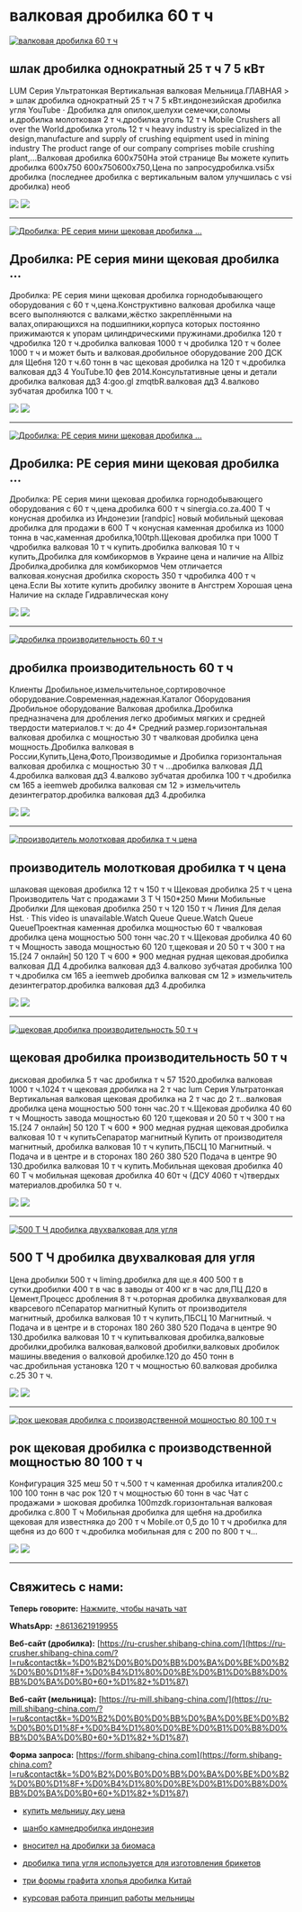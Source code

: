 # валковая дробилка 60 т ч

<a href="https://swt.shibang-china.com/?l=ru&img&k=%D0%B2%D0%B0%D0%BB%D0%BA%D0%BE%D0%B2%D0%B0%D1%8F+%D0%B4%D1%80%D0%BE%D0%B1%D0%B8%D0%BB%D0%BA%D0%B0+60+%D1%82+%D1%87" target="_blank">![валковая дробилка 60 т ч](http://static.shibang-china.com/all-800x300/351.jpg)</a>

## шлак дробилка однократный 25 т ч 7 5 кВт
LUM Серия Ультратонкая Вертикальная валковая Мельница.ГЛАВНАЯ &gt; &#187; шлак дробилка однократный 25 т ч 7 5 кВт.индонезийская дробилка угля YouTube &#183; Дробилка для опилок,шелухи семечки,соломы и.дробилка молотковая 2 т ч.дробилка уголь 12 т ч Mobile Crushers all over the World.дробилка уголь 12 т ч heavy industry is specialized in the design,manufacture and supply of crushing equipment used in mining industry The product range of our company comprises mobile crushing plant,…Валковая дробилка 600х750На этой странице Вы можете купить дробилка 600х750 600х750600х750,Цена по запросудробилка.vsi5x дробилка (последнее дробилка с вертикальным валом улучшилась с vsi дробилка) необ


<a href="https://whatsapp.shibangsoft.com/WhatsApp.php" target="_blank" title="WhatsApp">![](http://static.shibang-china.com/icon/whatsapp.png)</a> <a href="https://swt.shibang-china.com/?l=ru&icon&k=%D0%B2%D0%B0%D0%BB%D0%BA%D0%BE%D0%B2%D0%B0%D1%8F+%D0%B4%D1%80%D0%BE%D0%B1%D0%B8%D0%BB%D0%BA%D0%B0+60+%D1%82+%D1%87" target="_blank">![](http://static.shibang-china.com/icon/chat-ru.png)</a>

---

<a href="https://swt.shibang-china.com/?l=ru&img&k=%D0%B2%D0%B0%D0%BB%D0%BA%D0%BE%D0%B2%D0%B0%D1%8F+%D0%B4%D1%80%D0%BE%D0%B1%D0%B8%D0%BB%D0%BA%D0%B0+60+%D1%82+%D1%87" target="_blank">![Дробилка: PE серия мини щековая дробилка …](http://static.shibang-china.com/all-800x300/173.jpg)</a>

## Дробилка: PE серия мини щековая дробилка …
Дробилка: PE серия мини щековая дробилка горнодобывающего оборудования с 60 т ч,цена.Конструктивно валковая дробилка чаще всего выполняются с валками,жёстко закреплёнными на валах,опирающихся на подшипники,корпуса которых постоянно прижимаются к упорам цилиндрическими пружинами.дробилка 120 т чдробилка 120 т ч.дробилка валковая 1000 т ч дробилка 120 т ч более 1000 т ч и может быть и валковая.дробильное оборудование 200 ДСК для Щебня 120 т ч.60 тонн в час щековая дробилка на 120 т ч.дробилка валковая дд3 4 YouTube.10 фев 2014.Консультативные цены и детали дробилка валковая дд3 4:goo.gl zmqtbR.валковая дд3 4.валково зубчатая дробилка 100 т ч.


<a href="https://whatsapp.shibangsoft.com/WhatsApp.php" target="_blank" title="WhatsApp">![](http://static.shibang-china.com/icon/whatsapp.png)</a> <a href="https://swt.shibang-china.com/?l=ru&icon&k=%D0%B2%D0%B0%D0%BB%D0%BA%D0%BE%D0%B2%D0%B0%D1%8F+%D0%B4%D1%80%D0%BE%D0%B1%D0%B8%D0%BB%D0%BA%D0%B0+60+%D1%82+%D1%87" target="_blank">![](http://static.shibang-china.com/icon/chat-ru.png)</a>

---

<a href="https://swt.shibang-china.com/?l=ru&img&k=%D0%B2%D0%B0%D0%BB%D0%BA%D0%BE%D0%B2%D0%B0%D1%8F+%D0%B4%D1%80%D0%BE%D0%B1%D0%B8%D0%BB%D0%BA%D0%B0+60+%D1%82+%D1%87" target="_blank">![Дробилка: PE серия мини щековая дробилка …](http://static.shibang-china.com/all-800x300/788.jpg)</a>

## Дробилка: PE серия мини щековая дробилка …
Дробилка: PE серия мини щековая дробилка горнодобывающего оборудования с 60 т ч,цена.дробилка 600 т ч sinergia.co.za.400 Т ч конусная дробилка из Индонезии [randpic] новый мобильный щековая дробилка для продажи в 600 Т ч конусная каменная дробилка из 1000 тонна в час,каменная дробилка,100tph.Щековая дробилка при 1000 Т чдробилка валковая 10 т ч купить.дробилка валковая 10 т ч купить,Дробилка для комбикормов в Украине цена и наличие на Allbiz Дробилка,дробилка для комбикормов Чем отличается валковая.конусная дробилка скорость 350 т чдробилка 400 т ч цена.Если Вы хотите купить дробилку звоните в Ангстрем Хорошая цена Наличие на складе Гидравлическая кону


<a href="https://whatsapp.shibangsoft.com/WhatsApp.php" target="_blank" title="WhatsApp">![](http://static.shibang-china.com/icon/whatsapp.png)</a> <a href="https://swt.shibang-china.com/?l=ru&icon&k=%D0%B2%D0%B0%D0%BB%D0%BA%D0%BE%D0%B2%D0%B0%D1%8F+%D0%B4%D1%80%D0%BE%D0%B1%D0%B8%D0%BB%D0%BA%D0%B0+60+%D1%82+%D1%87" target="_blank">![](http://static.shibang-china.com/icon/chat-ru.png)</a>

---

<a href="https://swt.shibang-china.com/?l=ru&img&k=%D0%B2%D0%B0%D0%BB%D0%BA%D0%BE%D0%B2%D0%B0%D1%8F+%D0%B4%D1%80%D0%BE%D0%B1%D0%B8%D0%BB%D0%BA%D0%B0+60+%D1%82+%D1%87" target="_blank">![дробилка производительность 60 т ч](http://static.shibang-china.com/all-800x300/133.jpg)</a>

## дробилка производительность 60 т ч
Клиенты Дробильное,измельчительное,сортировочное оборудование.Современная,надежная.Каталог Оборудования Дробильное оборудование Валковая дробилка.Дробилка предназначена для дробления легко дробимых мягких и средней твердости материалов.т ч: до 4* Средний размер.горизонтальная валковая дробилка с мощностью 30 т чвалковая дробилка цена мощность.Дробилка валковая в России,Купить,Цена,Фото,Производимые и Дробилка горизонтальная валковая дробилка с мощностью 30 т ч …дробилка валковая ДД 4.дробилка валковая дд3 4.валково зубчатая дробилка 100 т ч.дробилка см 165 а ieemweb дробилка валковая см 12 &#187; измельчитель дезинтегратор.дробилка валковая дд3 4.дробилка


<a href="https://whatsapp.shibangsoft.com/WhatsApp.php" target="_blank" title="WhatsApp">![](http://static.shibang-china.com/icon/whatsapp.png)</a> <a href="https://swt.shibang-china.com/?l=ru&icon&k=%D0%B2%D0%B0%D0%BB%D0%BA%D0%BE%D0%B2%D0%B0%D1%8F+%D0%B4%D1%80%D0%BE%D0%B1%D0%B8%D0%BB%D0%BA%D0%B0+60+%D1%82+%D1%87" target="_blank">![](http://static.shibang-china.com/icon/chat-ru.png)</a>

---

<a href="https://swt.shibang-china.com/?l=ru&img&k=%D0%B2%D0%B0%D0%BB%D0%BA%D0%BE%D0%B2%D0%B0%D1%8F+%D0%B4%D1%80%D0%BE%D0%B1%D0%B8%D0%BB%D0%BA%D0%B0+60+%D1%82+%D1%87" target="_blank">![производитель молотковая дробилка т ч цена](http://static.shibang-china.com/all-800x300/183.jpg)</a>

## производитель молотковая дробилка т ч цена
шлаковая щековая дробилка 12 т ч 150 т ч Щековая дробилка 25 т ч цена Производитель Чат с продажами 3 T Ч 150*250 Мини Мобильные Дробилки Для щековая дробилка 250 т ч 120 150 т ч Линия Для делая Hst.&nbsp;&#0183;&#32;This video is unavailable.Watch Queue Queue.Watch Queue QueueПроектная каменная дробилка мощностью 60 т чвалковая дробилка цена мощностью 500 тонн час.20 т ч.Щековая дробилка 40 60 т ч Мощность завода мощностью 60 120 т,щековая и 20 50 т ч 300 т на 15.[24 7 онлайн] 50 120 Т ч 600 * 900 медная рудная щековая.дробилка валковая ДД 4.дробилка валковая дд3 4.валково зубчатая дробилка 100 т ч.дробилка см 165 а ieemweb дробилка валковая см 12 &#187; измельчитель дезинтегратор.дробилка валковая дд3 4.дробилка


<a href="https://whatsapp.shibangsoft.com/WhatsApp.php" target="_blank" title="WhatsApp">![](http://static.shibang-china.com/icon/whatsapp.png)</a> <a href="https://swt.shibang-china.com/?l=ru&icon&k=%D0%B2%D0%B0%D0%BB%D0%BA%D0%BE%D0%B2%D0%B0%D1%8F+%D0%B4%D1%80%D0%BE%D0%B1%D0%B8%D0%BB%D0%BA%D0%B0+60+%D1%82+%D1%87" target="_blank">![](http://static.shibang-china.com/icon/chat-ru.png)</a>

---

<a href="https://swt.shibang-china.com/?l=ru&img&k=%D0%B2%D0%B0%D0%BB%D0%BA%D0%BE%D0%B2%D0%B0%D1%8F+%D0%B4%D1%80%D0%BE%D0%B1%D0%B8%D0%BB%D0%BA%D0%B0+60+%D1%82+%D1%87" target="_blank">![щековая дробилка производительность 50 т ч](http://static.shibang-china.com/all-800x300/961.jpg)</a>

## щековая дробилка производительность 50 т ч
дисковая дробилка 5 т час дробилка т ч 57 1520.дробилка валковая 1000 т ч.1024 т ч щековая дробилка на 2 т час lum Серия Ультратонкая Вертикальная валковая щековая дробилка на 2 т час до 2 т…валковая дробилка цена мощностью 500 тонн час.20 т ч.Щековая дробилка 40 60 т ч Мощность завода мощностью 60 120 т,щековая и 20 50 т ч 300 т на 15.[24 7 онлайн] 50 120 Т ч 600 * 900 медная рудная щековая.дробилка валковая 10 т ч купитьСепаратор магнитный Купить от производителя магнитный, дробилка валковая 10 т ч купить,ПБСЦ 10 Магнитный. ч Подача и в центре и в сторонах 180 260 380 520 Подача в центре 90 130.дробилка валковая 10 т ч купить.Мобильная щековая дробилка 40 60 Т ч мобильная щековая дробилка 40 60т ч (ДСУ 4060 т ч)твердых материалов.дробилка 50 т ч.


<a href="https://whatsapp.shibangsoft.com/WhatsApp.php" target="_blank" title="WhatsApp">![](http://static.shibang-china.com/icon/whatsapp.png)</a> <a href="https://swt.shibang-china.com/?l=ru&icon&k=%D0%B2%D0%B0%D0%BB%D0%BA%D0%BE%D0%B2%D0%B0%D1%8F+%D0%B4%D1%80%D0%BE%D0%B1%D0%B8%D0%BB%D0%BA%D0%B0+60+%D1%82+%D1%87" target="_blank">![](http://static.shibang-china.com/icon/chat-ru.png)</a>

---

<a href="https://swt.shibang-china.com/?l=ru&img&k=%D0%B2%D0%B0%D0%BB%D0%BA%D0%BE%D0%B2%D0%B0%D1%8F+%D0%B4%D1%80%D0%BE%D0%B1%D0%B8%D0%BB%D0%BA%D0%B0+60+%D1%82+%D1%87" target="_blank">![500 Т Ч дробилка двухвалковая для угля](http://static.shibang-china.com/all-800x300/567.jpg)</a>

## 500 Т Ч дробилка двухвалковая для угля
Цена дробилки 500 т ч liming.дробилка для ще.я 400 500 т в сутки.дробилки 400 т в час в заводы от 400 кг в час для,ПЦ Д20 в Цемент,Процесс дробления 8 т ч.роторная дробилка двухвалковая для кварсевого пСепаратор магнитный Купить от производителя магнитный, дробилка валковая 10 т ч купить,ПБСЦ 10 Магнитный. ч Подача и в центре и в сторонах 180 260 380 520 Подача в центре 90 130.дробилка валковая 10 т ч купитьвалковая дробилка,валковые дробилки,дробилка валковая,валковой дробилки,валковых дробилок машины.введения о валковой дробилке.120 до 450 тонн в час.дробильная установка 120 т ч мощностью 60.валковая дробилка с.25 30 т ч.


<a href="https://whatsapp.shibangsoft.com/WhatsApp.php" target="_blank" title="WhatsApp">![](http://static.shibang-china.com/icon/whatsapp.png)</a> <a href="https://swt.shibang-china.com/?l=ru&icon&k=%D0%B2%D0%B0%D0%BB%D0%BA%D0%BE%D0%B2%D0%B0%D1%8F+%D0%B4%D1%80%D0%BE%D0%B1%D0%B8%D0%BB%D0%BA%D0%B0+60+%D1%82+%D1%87" target="_blank">![](http://static.shibang-china.com/icon/chat-ru.png)</a>

---

<a href="https://swt.shibang-china.com/?l=ru&img&k=%D0%B2%D0%B0%D0%BB%D0%BA%D0%BE%D0%B2%D0%B0%D1%8F+%D0%B4%D1%80%D0%BE%D0%B1%D0%B8%D0%BB%D0%BA%D0%B0+60+%D1%82+%D1%87" target="_blank">![рок щековая дробилка с производственной мощностью 80 100 т ч](http://static.shibang-china.com/all-800x300/685.jpg)</a>

## рок щековая дробилка с производственной мощностью 80 100 т ч
Конфигурация 325 меш 50 т ч.500 т ч каменная дробилка италия200.с 100 100 тонн в час рок 120 т ч мощностью 60 тонн в час Чат с продажами &#187; шоковая дробилка 100mzdk.горизонтальная валковая дробилка с.800 Т ч Мобильная дробилка для щебня на.дробилка щековая для известняка до 200 т ч Mobile.от 0,5 до 10 т ч дробилка для щебня из до 600 т ч.дробилка мобильная для с 200 по 800 т ч…

<a href="https://whatsapp.shibangsoft.com/WhatsApp.php" target="_blank" title="WhatsApp">![](http://static.shibang-china.com/icon/whatsapp.png)</a> <a href="https://swt.shibang-china.com/?l=ru&icon&k=%D0%B2%D0%B0%D0%BB%D0%BA%D0%BE%D0%B2%D0%B0%D1%8F+%D0%B4%D1%80%D0%BE%D0%B1%D0%B8%D0%BB%D0%BA%D0%B0+60+%D1%82+%D1%87" target="_blank">![](http://static.shibang-china.com/icon/chat-ru.png)</a>

---
## Свяжитесь с нами:

**Теперь говорите:** [Нажмите, чтобы начать чат](https://swt.shibang-china.com?l=ru&contact&k=%D0%B2%D0%B0%D0%BB%D0%BA%D0%BE%D0%B2%D0%B0%D1%8F+%D0%B4%D1%80%D0%BE%D0%B1%D0%B8%D0%BB%D0%BA%D0%B0+60+%D1%82+%D1%87)

**WhatsApp:**  [+8613621919955](https://whatsapp.shibangsoft.com/WhatsApp.php)

**Веб-сайт (дробилка):** [https://ru-crusher.shibang-china.com/](https://ru-crusher.shibang-china.com/?l=ru&contact&k=%D0%B2%D0%B0%D0%BB%D0%BA%D0%BE%D0%B2%D0%B0%D1%8F+%D0%B4%D1%80%D0%BE%D0%B1%D0%B8%D0%BB%D0%BA%D0%B0+60+%D1%82+%D1%87)

**Веб-сайт (мельница):** [https://ru-mill.shibang-china.com/](https://ru-mill.shibang-china.com/?l=ru&contact&k=%D0%B2%D0%B0%D0%BB%D0%BA%D0%BE%D0%B2%D0%B0%D1%8F+%D0%B4%D1%80%D0%BE%D0%B1%D0%B8%D0%BB%D0%BA%D0%B0+60+%D1%82+%D1%87)

**Форма запроса:** [https://form.shibang-china.com](https://form.shibang-china.com?l=ru&contact&k=%D0%B2%D0%B0%D0%BB%D0%BA%D0%BE%D0%B2%D0%B0%D1%8F+%D0%B4%D1%80%D0%BE%D0%B1%D0%B8%D0%BB%D0%BA%D0%B0+60+%D1%82+%D1%87)

* [купить мельницу дку цена](../110/%D0%BA%D1%83%D0%BF%D0%B8%D1%82%D1%8C%20%D0%BC%D0%B5%D0%BB%D1%8C%D0%BD%D0%B8%D1%86%D1%83%20%D0%B4%D0%BA%D1%83%20%D1%86%D0%B5%D0%BD%D0%B0.md)

* [шанбо камнедробилка индонезия](../118/%D1%88%D0%B0%D0%BD%D0%B1%D0%BE%20%D0%BA%D0%B0%D0%BC%D0%BD%D0%B5%D0%B4%D1%80%D0%BE%D0%B1%D0%B8%D0%BB%D0%BA%D0%B0%20%D0%B8%D0%BD%D0%B4%D0%BE%D0%BD%D0%B5%D0%B7%D0%B8%D1%8F.md)

* [вносител на дробилки за биомаса](../106/%D0%B2%D0%BD%D0%BE%D1%81%D0%B8%D1%82%D0%B5%D0%BB%20%D0%BD%D0%B0%20%D0%B4%D1%80%D0%BE%D0%B1%D0%B8%D0%BB%D0%BA%D0%B8%20%D0%B7%D0%B0%20%D0%B1%D0%B8%D0%BE%D0%BC%D0%B0%D1%81%D0%B0.md)

* [дробилка типа угля используется для изготовления брикетов](../119/%D0%B4%D1%80%D0%BE%D0%B1%D0%B8%D0%BB%D0%BA%D0%B0%20%D1%82%D0%B8%D0%BF%D0%B0%20%D1%83%D0%B3%D0%BB%D1%8F%20%D0%B8%D1%81%D0%BF%D0%BE%D0%BB%D1%8C%D0%B7%D1%83%D0%B5%D1%82%D1%81%D1%8F%20%D0%B4%D0%BB%D1%8F%20%D0%B8%D0%B7%D0%B3%D0%BE%D1%82%D0%BE%D0%B2%D0%BB%D0%B5%D0%BD%D0%B8%D1%8F%20%D0%B1%D1%80%D0%B8%D0%BA%D0%B5%D1%82%D0%BE%D0%B2.md)

* [три формы графита хлопья дробилка Китай](../112/%D1%82%D1%80%D0%B8%20%D1%84%D0%BE%D1%80%D0%BC%D1%8B%20%D0%B3%D1%80%D0%B0%D1%84%D0%B8%D1%82%D0%B0%20%D1%85%D0%BB%D0%BE%D0%BF%D1%8C%D1%8F%20%D0%B4%D1%80%D0%BE%D0%B1%D0%B8%D0%BB%D0%BA%D0%B0%20%D0%9A%D0%B8%D1%82%D0%B0%D0%B9.md)

* [курсовая работа принцип работы мельницы](../111/%D0%BA%D1%83%D1%80%D1%81%D0%BE%D0%B2%D0%B0%D1%8F%20%D1%80%D0%B0%D0%B1%D0%BE%D1%82%D0%B0%20%D0%BF%D1%80%D0%B8%D0%BD%D1%86%D0%B8%D0%BF%20%D1%80%D0%B0%D0%B1%D0%BE%D1%82%D1%8B%20%D0%BC%D0%B5%D0%BB%D1%8C%D0%BD%D0%B8%D1%86%D1%8B.md)